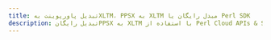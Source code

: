 ---title: تبدیل پاورپوینت بهXLTM، PPSX به XLTM مبدل رایگان یا Perl SDKdescription: تبدیل رایگانPPSX به XLTM با استفاده از Perl Cloud APIs & SDK. همچنین اسناد Microsoft PowerPoint را در Cloud ایجاد، ویرایش و رندر کنید.---